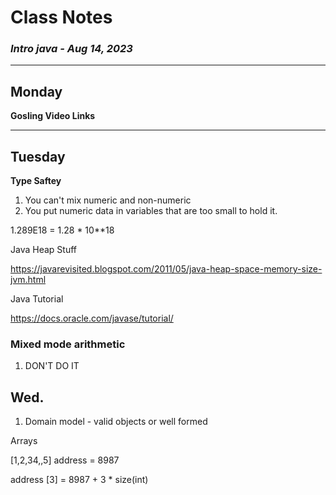 # Class Notes
### _Intro java - Aug 14, 2023_

---

## Monday

**Gosling Video Links**

---

## Tuesday

**Type Saftey**

1. You can't mix numeric and non-numeric 
2. You put numeric data in variables that are too small to hold it.

1.289E18  =  1.28 * 10**18

Java Heap Stuff

https://javarevisited.blogspot.com/2011/05/java-heap-space-memory-size-jvm.html

Java Tutorial

https://docs.oracle.com/javase/tutorial/

### Mixed mode arithmetic

1. DON'T DO IT

## Wed.

1. Domain model - valid objects or well formed

Arrays

[1,2,34,,5]  address = 8987 

address [3] = 8987 + 3 * size(int)